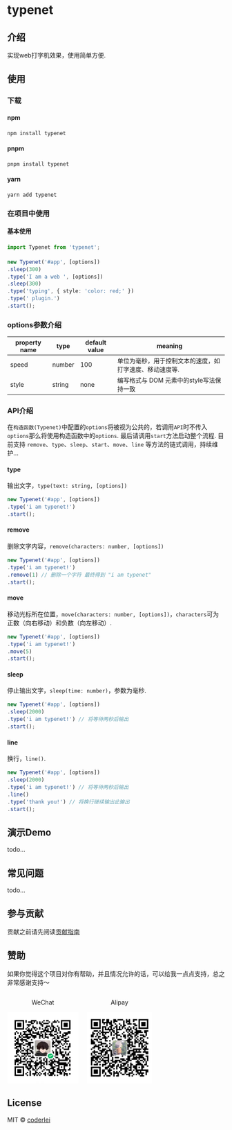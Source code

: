 # typenet
## 介绍
实现web打字机效果，使用简单方便.
## 使用
### 下载
#### npm
```shell
npm install typenet
```
#### pnpm
```shell
pnpm install typenet
```
#### yarn
```shell
yarn add typenet
```

### 在项目中使用
#### 基本使用
```ts
import Typenet from 'typenet';

new Typenet('#app', [options])
.sleep(300)
.type('I am a web ', [options])
.sleep(300)
.type('typing', { style: 'color: red;' })
.type(' plugin.')
.start();
```
### options参数介绍
| property name        | type    | default value | meaning |
| -------------------- | ------- | ------------- | ------- |
|  speed   |  number   | 100 | 单位为毫秒，用于控制文本的速度，如打字速度、移动速度等. |
| style | string | none | 编写格式与 DOM 元素中的style写法保持一致 |
### API介绍
在`构造函数(Typenet)`中配置的`options`将被视为公共的，若调用`API`时不传入`options`那么将使用构造函数中的`options`. 最后请调用`start`方法启动整个流程. 目前支持 `remove`、`type`、`sleep`、`start`、`move`、`line` 等方法的链式调用，持续维护...
#### type
输出文字，`type(text: string, [options])`
```ts
new Typenet('#app', [options])
.type('i am typenet!')
.start();
```
#### remove
删除文字内容，`remove(characters: number, [options])`
```ts
new Typenet('#app', [options])
.type('i am typenet!')
.remove(1) // 删除一个字符 最终得到 "i am typenet"
.start();
```

#### move
移动光标所在位置，`move(characters: number, [options])`，`characters`可为正数（向右移动）和负数（向左移动）.
```ts
new Typenet('#app', [options])
.type('i am typenet!')
.move(5)
.start();
```
#### sleep
停止输出文字，`sleep(time: number)`，参数为毫秒.
```ts
new Typenet('#app', [options])
.sleep(2000) 
.type('i am typenet!') // 将等待两秒后输出
.start();
```
#### line
换行，`line()`.
```ts
new Typenet('#app', [options])
.sleep(2000) 
.type('i am typenet!') // 将等待两秒后输出
.line()
.type('thank you!') // 将换行继续输出此输出
.start();
```
## 演示Demo
todo...

## 常见问题
todo...

## 参与贡献
贡献之前请先阅读[贡献指南](./CONTRIBUTING.md)

## 赞助
如果你觉得这个项目对你有帮助，并且情况允许的话，可以给我一点点支持，总之非常感谢支持～

<div style="display: flex; gap: 20px;">
	<div style="text-align: center">
		<p>WeChat</p>
		<img style="max-width: 165px" src="./docs/wechat.jpg" alt="微信" />
	</div>
	<div style="text-align: center">
		<p>Alipay</p>
		<img style="max-width: 150px" src="./docs/alipay.jpg" alt="支付宝" />
	</div>
</div>

## License
MIT © [coderlei](./license)
